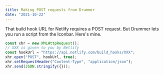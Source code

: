 ```yaml
---
title: Making POST requests from Drummer
date: "2021-10-22"
---
```


That build hook URL for Netlify requires a POST request. But Drummer lets you run a script from the Iconbar. Here's mine.

```js
const xhr = new XMLHttpRequest();
// XXX is given to you by Netlify
const hookUrl = "https://api.netlify.com/build_hooks/XXX";
xhr.open("POST", hookUrl, true);
xhr.setRequestHeader("Content-Type", "application/json");
xhr.send(JSON.stringify({}));
```
